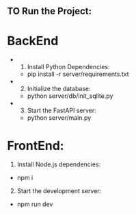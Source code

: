 ## TO Run the Project:
# BackEnd 
- 1. Install Python Dependencies:
   - pip install -r server/requirements.txt 
- 2. Initialize the database:
    - python server/db/init_sqlite.py
- 3. Start the FastAPI server:
    - python server/main.py     

# FrontEnd:
1. Install Node.js dependencies:
 - npm i
2. Start the development server:
 - npm run dev
